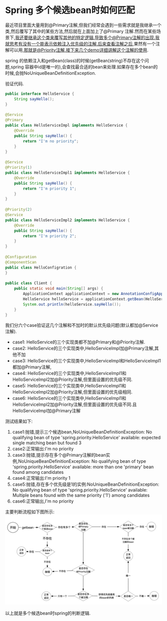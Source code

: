 # Spring 多个候选bean时如何匹配

最近项目里面大量用到@Primary注解,但我们经常会遇到一些需求就是我继承一个类,然后覆写了其中的某些方法,然后就在上面加上了@Primary 注解.然而在某些场景下,我还要继承这个类来覆写其他的特定逻辑.导致多个@Primary注解的出现.我就思考有没有一个能表示依赖注入优先级的注解.后来查看注解之后,果然有一个注解可以用,那就是@Priority注解.接下来几个demo详细讲解这个注解的使用.

spring 的依赖注入和getBean(class)的时候(getBean(string)不存在这个问题,spring 容器中id是唯一的),会查找最合适的bean来处理.如果存在多个bean的时候,会抛NoUniqueBeanDefinitionException.

验证代码.
```java
public interface HelloService {
    String sayHello();
}

@Service
@Primary
public class HelloServiceImpl implements HelloService {
    @Override
    public String sayHello() {
        return "I'm no priority";
    }
}

@Service
@Priority(1)
public class HelloServiceImpl1 implements HelloService {
    @Override
    public String sayHello() {
        return "I'm priority 1";
    }
}

@Priority(2)
@Service
public class HelloServiceImpl2 implements HelloService {
    @Override
    public String sayHello() {
        return "I'm priority 2";
    }
}

@Configuration
@ComponentScan
public class HelloConfigration {
}

public class Client {
    public static void main(String[] args) {
        ApplicationContext applicationContext = new AnnotationConfigApplicationContext(HelloConfigration.class);
        HelloService helloService = applicationContext.getBean(HelloService.class);
        System.out.println(helloService.sayHello());
    }
}
```

我们分六个case验证这几个注解和不加时的默认优先级问题(默认都加@Service注解).
- case1: HelloService的三个实现类都不加@Primary和@Priority注解.
- case2: HelloService的三个实现类中,HelloServiceImpl加@Primary注解,其他不加
- case3: HelloService的三个实现类中,HelloServiceImpl和HelloServiceImpl1都加@Primary注解,
- case4: HelloService的三个实现类中,HelloServiceImpl1和HelloServiceImpl2加@Priority注解,但里面设置的优先级不同.
- case5: HelloService的三个实现类中,HelloServiceImpl1和HelloServiceImpl2加@Priority注解,但里面设置的优先级相同.
- case6: HelloService的三个实现类中,HelloServiceImpl1和HelloServiceImpl2加@Priority注解,但里面设置的优先级不同.且HelloServiceImpl加@Primary注解

测试结果如下:
1. case1:抛错,提示三个候选bean,NoUniqueBeanDefinitionException: No qualifying bean of type 'spring.priority.HelloService' available: expected single matching bean but found 3
1. case2:正常输出:I'm no priority
1. case3:抛错,提示存在多个@Primary注解的bean实例,NoUniqueBeanDefinitionException: No qualifying bean of type 'spring.priority.HelloService' available: more than one 'primary' bean found among candidates
1. case4:正常输出:I'm priority 1
1. case5:抛错,存在多个优先级是1的实例:NoUniqueBeanDefinitionException: No qualifying bean of type 'spring.priority.HelloService' available: Multiple beans found with the same priority ('1') among candidates
1. case6:正常输出,I'm no priority

主要判断流程如下图所示:
![多个候选bean的处理逻辑](image/bean_inject.jpg)

以上就是多个候选bean时spring的判断逻辑.